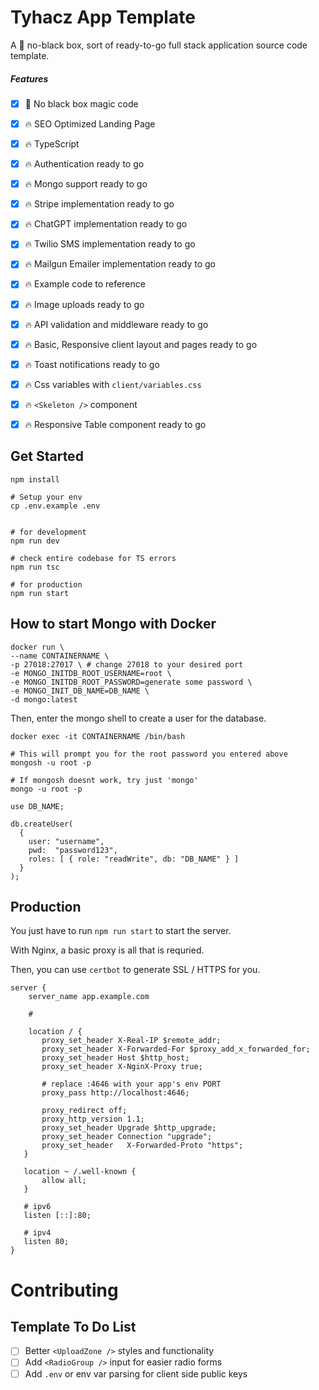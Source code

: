 # Tyhacz App Template

A 🚫 no-black box, sort of ready-to-go full stack application source code template.

##### Features
- [x] 🚫 No black box magic code
- [x] 🔥 SEO Optimized Landing Page
- [x] 🔥 TypeScript
- [x] 🔥 Authentication ready to go
- [x] 🔥 Mongo support ready to go
- [x] 🔥 Stripe implementation ready to go
- [x] 🔥 ChatGPT implementation ready to go
- [x] 🔥 Twilio SMS implementation ready to go
- [x] 🔥 Mailgun Emailer implementation ready to go
- [x] 🔥 Example code to reference
- [x] 🔥 Image uploads ready to go
- [x] 🔥 API validation and middleware ready to go
- [x] 🔥 Basic, Responsive client layout and pages ready to go
- [x] 🔥 Toast notifications ready to go
- [x] 🔥 Css variables with `client/variables.css`
- [x] 🔥 `<Skeleton />` component
- [x] 🔥 Responsive Table component ready to go


## Get Started
```
npm install

# Setup your env
cp .env.example .env


# for development
npm run dev

# check entire codebase for TS errors
npm run tsc

# for production
npm run start
```

## How to start Mongo with Docker
```
docker run \
--name CONTAINERNAME \
-p 27018:27017 \ # change 27018 to your desired port
-e MONGO_INITDB_ROOT_USERNAME=root \
-e MONGO_INITDB_ROOT_PASSWORD=generate some password \
-e MONGO_INIT_DB_NAME=DB_NAME \
-d mongo:latest
```

Then, enter the mongo shell to create a user for the database.
```
docker exec -it CONTAINERNAME /bin/bash
```

```
# This will prompt you for the root password you entered above
mongosh -u root -p

# If mongosh doesnt work, try just 'mongo'
mongo -u root -p
```

```
use DB_NAME;

db.createUser(
  {
    user: "username",
    pwd:  "password123",
    roles: [ { role: "readWrite", db: "DB_NAME" } ]
  }
);
```


## Production

You just have to run `npm run start` to start the server.

With Nginx, a basic proxy is all that is requried.

Then, you can use `certbot` to generate SSL / HTTPS for you.

```nginx
server {
    server_name app.example.com

    # 

    location / {
       proxy_set_header X-Real-IP $remote_addr;
       proxy_set_header X-Forwarded-For $proxy_add_x_forwarded_for;
       proxy_set_header Host $http_host;
       proxy_set_header X-NginX-Proxy true;

       # replace :4646 with your app's env PORT
       proxy_pass http://localhost:4646;

       proxy_redirect off;
       proxy_http_version 1.1;
       proxy_set_header Upgrade $http_upgrade;
       proxy_set_header Connection "upgrade";
       proxy_set_header   X-Forwarded-Proto "https";
   }

   location ~ /.well-known {
       allow all;
   }

   # ipv6
   listen [::]:80;

   # ipv4
   listen 80;
}
```

# Contributing

## Template To Do List
- [ ] Better `<UploadZone />` styles and functionality
- [ ] Add `<RadioGroup />` input for easier radio forms
- [ ] Add `.env` or env var parsing for client side public keys
